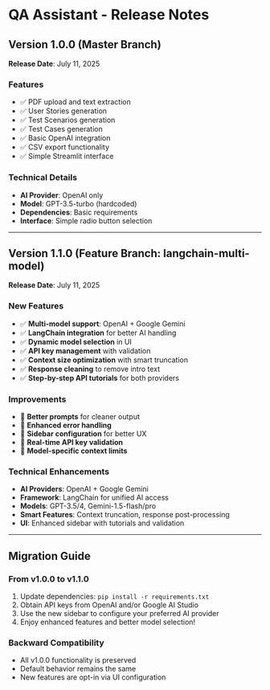 # QA Assistant - Release Notes

## Version 1.0.0 (Master Branch)
**Release Date**: July 11, 2025

### Features
- ✅ PDF upload and text extraction
- ✅ User Stories generation
- ✅ Test Scenarios generation  
- ✅ Test Cases generation
- ✅ Basic OpenAI integration
- ✅ CSV export functionality
- ✅ Simple Streamlit interface

### Technical Details
- **AI Provider**: OpenAI only
- **Model**: GPT-3.5-turbo (hardcoded)
- **Dependencies**: Basic requirements
- **Interface**: Simple radio button selection

---

## Version 1.1.0 (Feature Branch: langchain-multi-model)
**Release Date**: July 11, 2025

### New Features
- ✅ **Multi-model support**: OpenAI + Google Gemini
- ✅ **LangChain integration** for better AI handling
- ✅ **Dynamic model selection** in UI
- ✅ **API key management** with validation
- ✅ **Context size optimization** with smart truncation
- ✅ **Response cleaning** to remove intro text
- ✅ **Step-by-step API tutorials** for both providers

### Improvements
- 🔄 **Better prompts** for cleaner output
- 🔄 **Enhanced error handling**
- 🔄 **Sidebar configuration** for better UX
- 🔄 **Real-time API key validation**
- 🔄 **Model-specific context limits**

### Technical Enhancements
- **AI Providers**: OpenAI + Google Gemini
- **Framework**: LangChain for unified AI access
- **Models**: GPT-3.5/4, Gemini-1.5-flash/pro
- **Smart Features**: Context truncation, response post-processing
- **UI**: Enhanced sidebar with tutorials and validation

---

## Migration Guide

### From v1.0.0 to v1.1.0
1. Update dependencies: `pip install -r requirements.txt`
2. Obtain API keys from OpenAI and/or Google AI Studio
3. Use the new sidebar to configure your preferred AI provider
4. Enjoy enhanced features and better model selection!

### Backward Compatibility
- All v1.0.0 functionality is preserved
- Default behavior remains the same
- New features are opt-in via UI configuration
